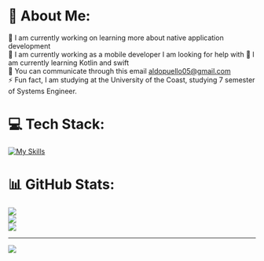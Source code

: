# 💫 About Me:
🔭 I am currently working on learning more about native application development<br>🤝 I am currently working as a mobile developer I am looking for help with 🌱 I am currently learning Kotlin and swift<br>💬 You can communicate through this email aldopuello05@gmail.com<br>⚡ Fun fact, I am studying at the University of the Coast, studying 7 semester of Systems Engineer.

# 💻 Tech Stack:
[![My Skills](https://skillicons.dev/icons?i=androidstudio,aws,bootstrap,firebase,git,github,kotlin,laravel,js,mysql,php,postman&theme=)]()

# 📊 GitHub Stats:

![](https://github-readme-stats.vercel.app/api?username=Aldopuello1999&theme=dark&hide_border=false&include_all_commits=true&count_private=true)<br/>
![](https://github-readme-streak-stats.herokuapp.com/?user=Aldopuello1999&theme=dark&hide_border=false)<br/>
![](https://github-readme-stats.vercel.app/api/top-langs/?username=Aldopuello1999&theme=dark&hide_border=false&include_all_commits=true&count_private=true&layout=compact)

---
[![](https://visitcount.itsvg.in/api?id=Aldopuello1999&icon=0&color=0)](https://visitcount.itsvg.in)

<!-- Proudly created with GPRM ( https://gprm.itsvg.in ) -->
